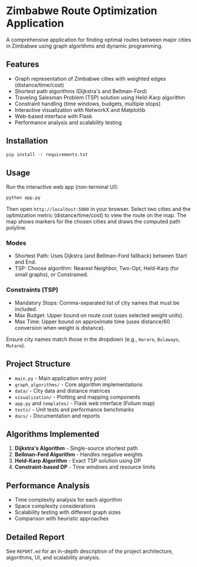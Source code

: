 # Zimbabwe Route Optimization Application

A comprehensive application for finding optimal routes between major cities in Zimbabwe using graph algorithms and dynamic programming.

## Features

- Graph representation of Zimbabwe cities with weighted edges (distance/time/cost)
- Shortest path algorithms (Dijkstra's and Bellman-Ford)
- Traveling Salesman Problem (TSP) solution using Held-Karp algorithm
- Constraint handling (time windows, budgets, multiple stops)
- Interactive visualization with NetworkX and Matplotlib
- Web-based interface with Flask
- Performance analysis and scalability testing

## Installation

```bash
pip install -r requirements.txt
```

## Usage

Run the interactive web app (non-terminal UI):

```bash
python app.py
```

Then open `http://localhost:5000` in your browser. Select two cities and the optimization metric (distance/time/cost) to view the route on the map. The map shows markers for the chosen cities and draws the computed path polyline.

### Modes
- Shortest Path: Uses Dijkstra (and Bellman-Ford fallback) between Start and End.
- TSP: Choose algorithm: Nearest Neighbor, Two-Opt, Held-Karp (for small graphs), or Constrained.

### Constraints (TSP)
- Mandatory Stops: Comma-separated list of city names that must be included.
- Max Budget: Upper bound on route cost (uses selected weight units).
- Max Time: Upper bound on approximate time (uses distance/60 conversion when weight is distance).

Ensure city names match those in the dropdown (e.g., `Harare`, `Bulawayo`, `Mutare`).

## Project Structure

- `main.py` - Main application entry point
- `graph_algorithms/` - Core algorithm implementations
- `data/` - City data and distance matrices
- `visualization/` - Plotting and mapping components
- `app.py` and `templates/` - Flask web interface (Folium map)
- `tests/` - Unit tests and performance benchmarks
- `docs/` - Documentation and reports

## Algorithms Implemented

1. **Dijkstra's Algorithm** - Single-source shortest path
2. **Bellman-Ford Algorithm** - Handles negative weights
3. **Held-Karp Algorithm** - Exact TSP solution using DP
4. **Constraint-based DP** - Time windows and resource limits

## Performance Analysis

- Time complexity analysis for each algorithm
- Space complexity considerations
- Scalability testing with different graph sizes
- Comparison with heuristic approaches

## Detailed Report

See `REPORT.md` for an in-depth description of the project architecture, algorithms, UI, and scalability analysis.
